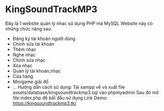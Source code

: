 # KingSoundTrackMP3
Đây là 1 website quản lý nhạc sử dụng PHP mà MySQL
Website này có những chức năng sau:
- Đăng ký tài khoản người dùng
- Chỉnh sửa tài khoản
- Thêm nhạc
- Nghe nhạc
- Chỉnh sửa nhạc
- Xóa nhạc
- Quản lý tài khoản,nhạc
- Cửa hàng
- Minigame giải đố
- ...
Hướng dẫn cách sử dụng:
Tải xampp về và xuất file assets/database/kingsoundtrackmp3.sql vào phpmyadmin
Sau đó mở file index.php để bắt đầu sử dụng
Link Demo: https://kingsoundtrackmp3.tk/
